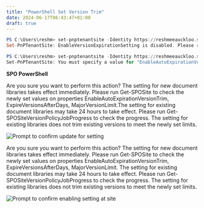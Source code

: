 ```yaml
---
title: "PowerShell Set Version Trim"
date: 2024-06-17T06:43:47+01:00
draft: true
---
```


```PowerShell
PS C:\Users\reshm> set-pnptenantsite -Identity https://reshmeeauckloo.sharepoint.com/sites/Company311 -EnableAutoExpirationVersionTrim  $false  -ExpireVersionsAfterDays 50
Set-PnPTenantSite: EnableVersionExpirationSetting is disabled. Please run Set-SPOTenant to enable file version expiration feature.
```

```powershell
PS C:\Users\reshm> set-pnptenantsite -Identity https://reshmeeauckloo.sharepoint.com/sites/Company311 -ExpireVersionsAfterDays 50                 
Set-PnPTenantSite: You must specify a value for "EnableAutoExpirationVersionTrim" if "ExpireVersionsAfterDays", "MajorVersionLimit", "MajorWithMinorVersionsLimit" and "ApplyToNewDocumentLibraries" are specified.
```

**SPO PowerShell**

Are you sure you want to perform this action?
The setting for new document libraries takes effect immediately. Please run Get-SPOSite to check the newly set values on properties EnableAutoExpirationVersionTrim, ExpireVersionsAfterDays, MajorVersionLimit.The setting for existing document libraries may take 24 hours to take effect. Please run Get-
SPOSiteVersionPolicyJobProgress to check the progress. The setting for existing libraries does not trim existing versions to meet the newly set limits.



![Prompt to confirm update for setting](../images/PowerShell-set-version-trim/ConfirmPrompt_To_Update_Version_Setting.png)


Are you sure you want to perform this action?
The setting for new document libraries takes effect immediately. Please run Get-SPOSite to check the newly set values on properties EnableAutoExpirationVersionTrim, ExpireVersionsAfterDays, MajorVersionLimit. The setting for existing document libraries may take 24 hours to take effect. Please run Get-
SPOSiteVersionPolicyJobProgress to check the progress. The setting for existing libraries does not trim existing versions to meet the newly set limits.

![Prompt to confirm enabling setting at site](../images/PowerShell-set-version-trim/ConfirmPrompt_To_Enable_VersionTrim.png)